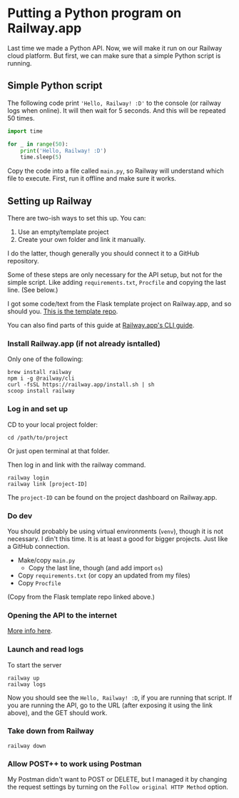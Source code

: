 # Putting a Python program on Railway.app

Last time we made a Python API. Now, we will make it run on our Railway cloud platform. But first, we can make sure that a simple Python script is running.

## Simple Python script
The following code print `'Hello, Railway! :D'` to the console (or railway logs when online). It will then wait for 5 seconds. And this will be repeated 50 times.

```python
import time

for _ in range(50):
    print('Hello, Railway! :D')
    time.sleep(5)
```

Copy the code into a file called `main.py`, so Railway will understand which file to execute. First, run it offline and make sure it works.

## Setting up Railway
There are two-ish ways to set this up. You can:

1. Use an empty/template project
2. Create your own folder and link it manually.

I do the latter, though generally you should connect it to a GitHub repository.

Some of these steps are only necessary for the API setup, but not for the simple script. Like adding `requirements.txt`, `Procfile` and copying the last line. (See below.)

I got some code/text from the Flask template project on Railway.app, and so should you. [This is the template repo](https://github.com/forgery810/flask-railway).

You can also find parts of this guide at [Railway.app's CLI guide](https://docs.railway.app/develop/cli).

### Install Railway.app (if not already isntalled)
Only one of the following:
```
brew install railway
npm i -g @railway/cli
curl -fsSL https://railway.app/install.sh | sh
scoop install railway
```

### Log in and set up
CD to your local project folder:
```
cd /path/to/project
```
Or just open terminal at that folder.

Then log in and link with the railway command.
```
railway login
railway link [project-ID]
```
The `project-ID` can be found on the project dashboard on Railway.app.

### Do dev
You should probably be using virtual environments (`venv`), though it is not necessary. I din't this time.
It is at least a good for bigger projects. Just like a GitHub connection.

* Make/copy `main.py`
    - Copy the last line, though (and add import `os`)
* Copy `requirements.txt` (or copy an updated from my files)
* Copy `Procfile`

(Copy from the Flask template repo linked above.)

### Opening the API to the internet
[More info here](https://docs.railway.app/deploy/exposing-your-app).

### Launch and read logs
To start the server
```
railway up
railway logs
```
Now you should see the `Hello, Railway! :D`, if you are running that script. If you are running the API, go to the URL (after exposing it using the link above), and the GET should work.

### Take down from Railway
```
railway down
```

### Allow POST++ to work using Postman
My Postman didn't want to POST or DELETE, but I managed it by changing the request settings by turning on the `Follow original HTTP Method` option.
